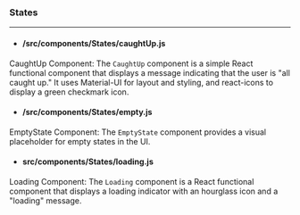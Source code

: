 ### States
---------------
* #### /src/components/States/caughtUp.js
CaughtUp Component: The `CaughtUp` component is a simple React functional component that displays a message indicating that the user is "all caught up." It uses Material-UI for layout and styling, and react-icons to display a green checkmark icon.

* #### /src/components/States/empty.js
EmptyState Component: The `EmptyState` component provides a visual placeholder for empty states in the UI.

* #### src/components/States/loading.js
Loading Component: The `Loading` component is a React functional component that displays a loading indicator with an hourglass icon and a "loading" message.
